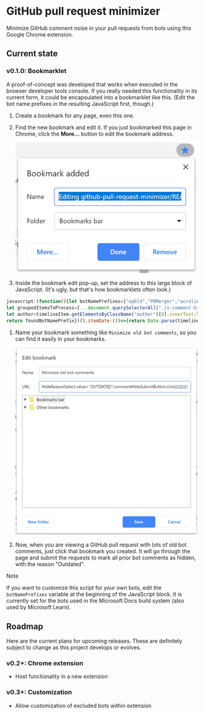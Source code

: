 # GitHub pull request minimizer

Minimize GitHub comment noise in your pull requests from bots using this Google Chrome extension.

## Current state

### v0.1.0: Bookmarklet

A proof-of-concept was developed that works when executed in the browser developer tools console. If you really needed this functionality in its current form, it could be encapsulated into a bookmarklet like this. (Edit the bot name prefixes in the resulting JavaScript first, though.)

1. Create a bookmark for any page, even this one.
1. Find the new bookmark and edit it. If you just bookmarked this page in Chrome, click the **More...** button to edit the bookmark address.

    ![Screenshot of the initial bookmark addition pop-up in Windows Chrome](media\new-bookmark-windows-chrome.png)

1. Inside the bookmark edit pop-up, set the address to this large block of JavaScript. (It's ugly, but that's how bookmarklets often look.)

```js
javascript:(function(){let botNamePrefixes=["opbld","PRMerger","acrolinxatmsft"];if(!Array.prototype.groupBy){Array.prototype.groupBy=function(keyDefiner){return this.reduce(function(store,item){let key=keyDefiner(item);let value=store[key]||[];store[key]=value.concat([item]);return store},{})}}
let groupedItemsToProcess=[...document.querySelectorAll(".js-comment-hide-button")].map((button)=>{let timelineItem=button.closest(".js-timeline-item");return{timelineItem:timelineItem,commentHideButton:button,foundAuthorPrefix:(()=>{let isTimelineItemAlreadyHidden=[...timelineItem.getElementsByClassName("minimized-comment")].some(element=>element.offsetWidth>0&&element.offsetHeight>0);if(isTimelineItemAlreadyHidden){return null}
let author=timelineItem.getElementsByClassName("author")[0].innerText;let foundBotNamePrefix=botNamePrefixes.find(botNamePrefix=>author.startsWith(botNamePrefix));if(!foundBotNamePrefix){return null}
return foundBotNamePrefix})(),itemDate:(()=>{return Date.parse(timelineItem.getElementsByClassName("js-timestamp")[0].getElementsByTagName("relative-time")[0].getAttribute("datetime"))})()}}).filter((historyItem)=>historyItem.foundAuthorPrefix!==null).groupBy((historyItem)=>historyItem.foundAuthorPrefix);for(var itemGroup in groupedItemsToProcess){if(groupedItemsToProcess.hasOwnProperty(itemGroup)){let sortedItemsWithoutNewest=[...groupedItemsToProcess[itemGroup]].sort(function(a,b){a.itemDate-b.itemDate}).slice(0,-1);sortedItemsWithoutNewest.forEach(itemToHide=>{let commentHideForm=itemToHide.timelineItem.getElementsByClassName("js-comment-minimize")[0];let commentHideReasonSelect=[...commentHideForm.getElementsByTagName("select")].filter(e=>e.getAttribute("name")==="classifier")[0];let commentHideSubmitButton=[...commentHideForm.getElementsByTagName("button")].filter(e=>e.classList.contains("btn")&&e.getAttribute("type")==="submit")[0];itemToHide.commentHideButton.click();commentHideReasonSelect.value="OUTDATED";commentHideSubmitButton.click()})}}})()
```

1. Name your bookmark something like `Minimize old bot comments`, so you can find it easily in your bookmarks.

    ![Screenshot of the bookmark edit pop-up after setting the fields to match these directions.](media\edit-bookmark-windows-chrome.png)

1. Now, when you are viewing a GitHub pull request with lots of old bot comments, just click that bookmark you created. It will go through the page and submit the requests to mark all prior bot comments as hidden, with the reason "Outdated".

> [!NOTE]
> If you want to customize this script for your own bots, edit the `botNamePrefixes` variable at the beginning of the JavaScript block. It is currently set for the bots used in the Microsoft Docs build system (also used by Microsoft Learn).

## Roadmap

Here are the current plans for upcoming releases. These are definitely subject to change as this project develops or evolves.

### v0.2+: Chrome extension

* Host functionality in a new extension

### v0.3+: Customization

* Allow customization of excluded bots within extension
